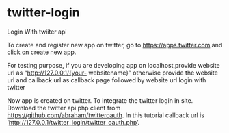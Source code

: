 # twitter-login
Login With twiiter api

To create and register new app on twitter, go to https://apps.twitter.com and click on create new app.

For testing purpose, if you are developing app on localhost,provide website url as “http://127.0.0.1/{your- websitename}” otherwise provide the website url and callback url as callback page followed by website url
login with twitter

Now app is created on twitter. To integrate the twitter login in site. Download the twitter api php client from https://github.com/abraham/twitteroauth.
In this tutorial callback url is ‘http://127.0.0.1/twitter_login/twitter_oauth.php’.
